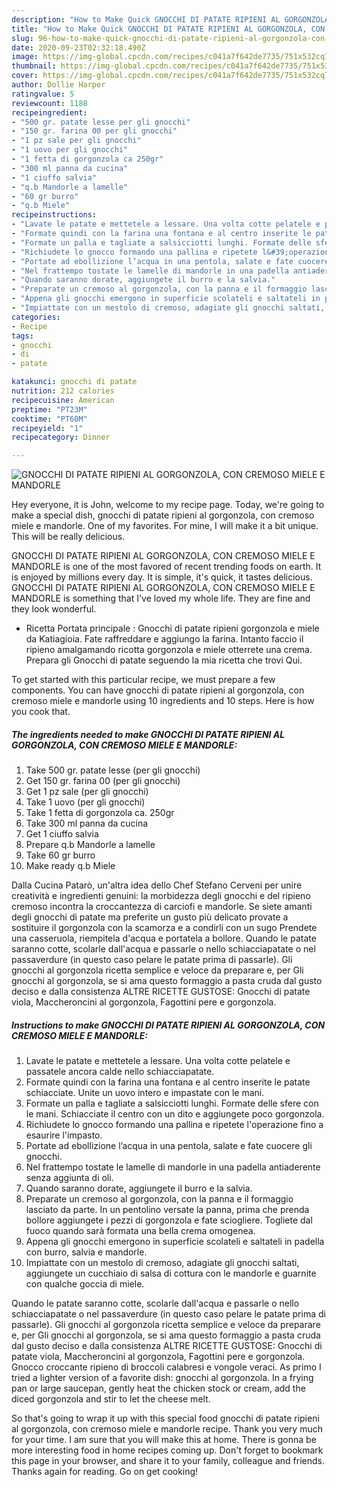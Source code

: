 ```yaml
---
description: "How to Make Quick GNOCCHI DI PATATE RIPIENI AL GORGONZOLA, CON CREMOSO MIELE E MANDORLE"
title: "How to Make Quick GNOCCHI DI PATATE RIPIENI AL GORGONZOLA, CON CREMOSO MIELE E MANDORLE"
slug: 96-how-to-make-quick-gnocchi-di-patate-ripieni-al-gorgonzola-con-cremoso-miele-e-mandorle
date: 2020-09-23T02:32:18.490Z
image: https://img-global.cpcdn.com/recipes/c041a7f642de7735/751x532cq70/gnocchi-di-patate-ripieni-al-gorgonzola-con-cremoso-miele-e-mandorle-recipe-main-photo.jpg
thumbnail: https://img-global.cpcdn.com/recipes/c041a7f642de7735/751x532cq70/gnocchi-di-patate-ripieni-al-gorgonzola-con-cremoso-miele-e-mandorle-recipe-main-photo.jpg
cover: https://img-global.cpcdn.com/recipes/c041a7f642de7735/751x532cq70/gnocchi-di-patate-ripieni-al-gorgonzola-con-cremoso-miele-e-mandorle-recipe-main-photo.jpg
author: Dollie Harper
ratingvalue: 5
reviewcount: 1188
recipeingredient:
- "500 gr. patate lesse per gli gnocchi"
- "150 gr. farina 00 per gli gnocchi"
- "1 pz sale per gli gnocchi"
- "1 uovo per gli gnocchi"
- "1 fetta di gorgonzola ca 250gr"
- "300 ml panna da cucina"
- "1 ciuffo salvia"
- "q.b Mandorle a lamelle"
- "60 gr burro"
- "q.b Miele"
recipeinstructions:
- "Lavate le patate e mettetele a lessare. Una volta cotte pelatele e passatele ancora calde nello schiacciapatate."
- "Formate quindi con la farina una fontana e al centro inserite le patate schiacciate. Unite un uovo intero e impastate con le mani."
- "Formate un palla e tagliate a salsicciotti lunghi. Formate delle sfere con le mani. Schiacciate il centro con un dito e aggiungete poco gorgonzola."
- "Richiudete lo gnocco formando una pallina e ripetete l&#39;operazione fino a esaurire l&#39;impasto."
- "Portate ad ebollizione l’acqua in una pentola, salate e fate cuocere gli gnocchi."
- "Nel frattempo tostate le lamelle di mandorle in una padella antiaderente senza aggiunta di oli."
- "Quando saranno dorate, aggiungete il burro e la salvia."
- "Preparate un cremoso al gorgonzola, con la panna e il formaggio lasciato da parte. In un pentolino versate la panna, prima che prenda bollore aggiungete i pezzi di gorgonzola e fate sciogliere. Togliete dal fuoco quando sarà formata una bella crema omogenea."
- "Appena gli gnocchi emergono in superficie scolateli e saltateli in padella con burro, salvia e mandorle."
- "Impiattate con un mestolo di cremoso, adagiate gli gnocchi saltati, aggiungete un cucchiaio di salsa di cottura con le mandorle e guarnite con qualche goccia di miele."
categories:
- Recipe
tags:
- gnocchi
- di
- patate

katakunci: gnocchi di patate 
nutrition: 212 calories
recipecuisine: American
preptime: "PT23M"
cooktime: "PT60M"
recipeyield: "1"
recipecategory: Dinner

---
```



![GNOCCHI DI PATATE RIPIENI AL GORGONZOLA, CON CREMOSO MIELE E MANDORLE](https://img-global.cpcdn.com/recipes/c041a7f642de7735/751x532cq70/gnocchi-di-patate-ripieni-al-gorgonzola-con-cremoso-miele-e-mandorle-recipe-main-photo.jpg)

Hey everyone, it is John, welcome to my recipe page. Today, we're going to make a special dish, gnocchi di patate ripieni al gorgonzola, con cremoso miele e mandorle. One of my favorites. For mine, I will make it a bit unique. This will be really delicious.

GNOCCHI DI PATATE RIPIENI AL GORGONZOLA, CON CREMOSO MIELE E MANDORLE is one of the most favored of recent trending foods on earth. It is enjoyed by millions every day. It is simple, it's quick, it tastes delicious. GNOCCHI DI PATATE RIPIENI AL GORGONZOLA, CON CREMOSO MIELE E MANDORLE is something that I've loved my whole life. They are fine and they look wonderful.

- Ricetta Portata principale : Gnocchi di patate ripieni gorgonzola e miele da Katiagioia. Fate raffreddare e aggiungo la farina. Intanto faccio il ripieno amalgamando ricotta gorgonzola e miele otterrete una crema. Prepara gli Gnocchi di patate seguendo la mia ricetta che trovi Qui.


To get started with this particular recipe, we must prepare a few components. You can have gnocchi di patate ripieni al gorgonzola, con cremoso miele e mandorle using 10 ingredients and 10 steps. Here is how you cook that.

<!--inarticleads1-->

##### The ingredients needed to make GNOCCHI DI PATATE RIPIENI AL GORGONZOLA, CON CREMOSO MIELE E MANDORLE:

1. Take 500 gr. patate lesse (per gli gnocchi)
1. Get 150 gr. farina 00 (per gli gnocchi)
1. Get 1 pz sale (per gli gnocchi)
1. Take 1 uovo (per gli gnocchi)
1. Take 1 fetta di gorgonzola ca. 250gr
1. Take 300 ml panna da cucina
1. Get 1 ciuffo salvia
1. Prepare q.b Mandorle a lamelle
1. Take 60 gr burro
1. Make ready q.b Miele


Dalla Cucina Patarò, un&#39;altra idea dello Chef Stefano Cerveni per unire creatività e ingredienti genuini: la morbidezza degli gnocchi e del ripieno cremoso incontra la croccantezza di carciofi e mandorle. Se siete amanti degli gnocchi di patate ma preferite un gusto più delicato provate a sostituire il gorgonzola con la scamorza e a condirli con un sugo Prendete una casseruola, riempitela d&#39;acqua e portatela a bollore. Quando le patate saranno cotte, scolarle dall&#39;acqua e passarle o nello schiacciapatate o nel passaverdure (in questo caso pelare le patate prima di passarle). Gli gnocchi al gorgonzola ricetta semplice e veloce da preparare e, per Gli gnocchi al gorgonzola, se si ama questo formaggio a pasta cruda dal gusto deciso e dalla consistenza ALTRE RICETTE GUSTOSE: Gnocchi di patate viola, Maccheroncini al gorgonzola, Fagottini pere e gorgonzola. 

<!--inarticleads2-->

##### Instructions to make GNOCCHI DI PATATE RIPIENI AL GORGONZOLA, CON CREMOSO MIELE E MANDORLE:

1. Lavate le patate e mettetele a lessare. Una volta cotte pelatele e passatele ancora calde nello schiacciapatate.
1. Formate quindi con la farina una fontana e al centro inserite le patate schiacciate. Unite un uovo intero e impastate con le mani.
1. Formate un palla e tagliate a salsicciotti lunghi. Formate delle sfere con le mani. Schiacciate il centro con un dito e aggiungete poco gorgonzola.
1. Richiudete lo gnocco formando una pallina e ripetete l&#39;operazione fino a esaurire l&#39;impasto.
1. Portate ad ebollizione l’acqua in una pentola, salate e fate cuocere gli gnocchi.
1. Nel frattempo tostate le lamelle di mandorle in una padella antiaderente senza aggiunta di oli.
1. Quando saranno dorate, aggiungete il burro e la salvia.
1. Preparate un cremoso al gorgonzola, con la panna e il formaggio lasciato da parte. In un pentolino versate la panna, prima che prenda bollore aggiungete i pezzi di gorgonzola e fate sciogliere. Togliete dal fuoco quando sarà formata una bella crema omogenea.
1. Appena gli gnocchi emergono in superficie scolateli e saltateli in padella con burro, salvia e mandorle.
1. Impiattate con un mestolo di cremoso, adagiate gli gnocchi saltati, aggiungete un cucchiaio di salsa di cottura con le mandorle e guarnite con qualche goccia di miele.


Quando le patate saranno cotte, scolarle dall&#39;acqua e passarle o nello schiacciapatate o nel passaverdure (in questo caso pelare le patate prima di passarle). Gli gnocchi al gorgonzola ricetta semplice e veloce da preparare e, per Gli gnocchi al gorgonzola, se si ama questo formaggio a pasta cruda dal gusto deciso e dalla consistenza ALTRE RICETTE GUSTOSE: Gnocchi di patate viola, Maccheroncini al gorgonzola, Fagottini pere e gorgonzola. Gnocco croccante ripieno di broccoli calabresi e vongole veraci. As primo I tried a lighter version of a favorite dish: gnocchi al gorgonzola. In a frying pan or large saucepan, gently heat the chicken stock or cream, add the diced gorgonzola and stir to let the cheese melt. 

So that's going to wrap it up with this special food gnocchi di patate ripieni al gorgonzola, con cremoso miele e mandorle recipe. Thank you very much for your time. I am sure that you will make this at home. There is gonna be more interesting food in home recipes coming up. Don't forget to bookmark this page in your browser, and share it to your family, colleague and friends. Thanks again for reading. Go on get cooking!
